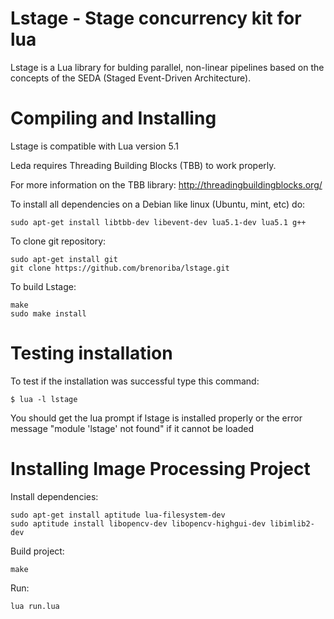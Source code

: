 # Lstage - Stage concurrency kit for lua
Lstage is a Lua library for bulding parallel, non-linear pipelines based on the concepts of the SEDA (Staged Event-Driven Architecture).

# Compiling and Installing
Lstage is compatible with Lua version 5.1

Leda requires Threading Building Blocks (TBB) to work properly.

For more information on the TBB library: http://threadingbuildingblocks.org/

To install all dependencies on a Debian like linux (Ubuntu, mint, etc) do: 

```
sudo apt-get install libtbb-dev libevent-dev lua5.1-dev lua5.1 g++
```

To clone git repository:

```
sudo apt-get install git
git clone https://github.com/brenoriba/lstage.git
```

To build Lstage:

```
make
sudo make install
```

# Testing installation

To test if the installation was successful type this command:

```
$ lua -l lstage
```

You should get the lua prompt if lstage is installed properly or the error message "module 'lstage' not found" if it cannot be loaded 

# Installing Image Processing Project

Install dependencies:

```
sudo apt-get install aptitude lua-filesystem-dev
sudo aptitude install libopencv-dev libopencv-highgui-dev libimlib2-dev
```

Build project:

```
make
```

Run:

```
lua run.lua
```
